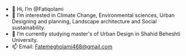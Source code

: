 - 👋 Hi, I’m @Fatiqolami
- 👀 I’m interested in Climate Change, Environmental sciences, Urban Designing and planning, Landscape architecture and Social sustainability.
- 🌱 I’m currently studying master's of Urban Design in Shahid Beheshti University.
- 📫 Email: Fatemegholami468@gmail.com
